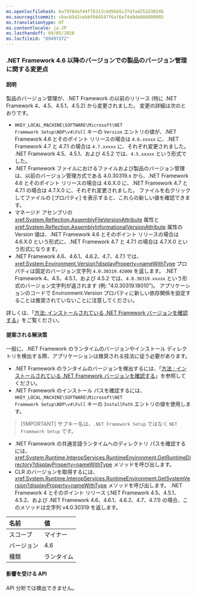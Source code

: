 ```yaml
---
ms.openlocfilehash: 6a79f04af44f78313c4d5bb5c37dfad252d3024b
ms.sourcegitcommit: cbacb5d2cebbf044547f6af6e74a9de866800985
ms.translationtype: HT
ms.contentlocale: ja-JP
ms.lasthandoff: 09/05/2020
ms.locfileid: "89497372"
---
```

### <a name="product-versioning-changes-in-the-net-framework-46-and-later-versions"></a>.NET Framework 4.6 以降のバージョンでの製品のバージョン管理に関する変更点

#### <a name="details"></a>説明

製品のバージョン管理が、.NET Framework の以前のリリース (特に .NET Framework 4、4.5、4.5.1、4.5.2) から変更されました。 変更の詳細は次のとおりです。<ul><li><code>HKEY_LOCAL_MACHINE\SOFTWARE\Microsoft\NET Framework Setup\NDP\v4\Full</code> キーの <code>Version</code> エントリの値が、.NET Framework 4.6 とそのポイント リリースの場合は <code>4.6.xxxxx</code> に、.NET Framework 4.7 と 4.7.1 の場合は <code>4.7.xxxxx</code> に、それぞれ変更されました。 .NET Framework 4.5、4.5.1、および 4.5.2 では、<code>4.5.xxxxx</code> という形式でした。</li><li>.NET Framework ファイルにおけるファイルおよび製品のバージョン管理は、以前のバージョン管理方式である 4.0.30319.x から、.NET Framework 4.6 とそのポイント リリースの場合は 4.6.X.0 に、.NET Framework 4.7 と 4.7.1 の場合は 4.7.X.0 に、それぞれ変更されました。 ファイルを右クリックしてファイルの [プロパティ] を表示すると、これらの新しい値を確認できます。</li><li>マネージド アセンブリの <xref:System.Reflection.AssemblyFileVersionAttribute> 属性と <xref:System.Reflection.AssemblyInformationalVersionAttribute> 属性の Version 値は、.NET Framework 4.6 とそのポイント リリースの場合は 4.6.X.0 という形式に、.NET Framework 4.7 と 4.7.1 の場合は 4.7.X.0 という形式になります。</li><li>.NET Framework 4.6、4.6.1、4.6.2、4.7、4.7.1 では、<xref:System.Environment.Version?displayProperty=nameWithType> プロパティは固定のバージョン文字列 <code>4.0.30319.42000</code> を返します。 .NET Framework 4、4.5、4.5.1、および 4.5.2 では、<code>4.0.30319.xxxxx</code> という形式のバージョン文字列が返されます (例: &quot;4.0.30319.18010&quot;)。 アプリケーションのコードで Environment.Version プロパティに新しい依存関係を設定することは推奨されていないことに注意してください。</li></ul>詳しくは、「[方法: インストールされている .NET Framework バージョンを確認する](~/docs/framework/migration-guide/how-to-determine-which-versions-are-installed.md)」をご覧ください。

#### <a name="suggestion"></a>提案される解決策

一般に、.NET Framework のランタイムのバージョンやインストール ディレクトリを検出する際、アプリケーションは推奨される技法に従う必要があります。<ul><li>.NET Framework のランタイムのバージョンを検出するには、「[方法 : インストールされている .NET Framework バージョンを確認する](~/docs/framework/migration-guide/how-to-determine-which-versions-are-installed.md)」を参照してください。</li><li>.NET Framework のインストール パスを確認するには、<code>HKEY_LOCAL_MACHINE\SOFTWARE\Microsoft\NET Framework Setup\NDP\v4\Full</code> キーの <code>InstallPath</code> エントリの値を使用します。</li></ul> <blockquote> [!IMPORTANT] サブキー名は、<code>.NET Framework Setup</code> ではなく <code>NET Framework Setup</code> です。</blockquote> <ul><li>.NET Framework の共通言語ランタイムへのディレクトリ パスを確認するには、<xref:System.Runtime.InteropServices.RuntimeEnvironment.GetRuntimeDirectory?displayProperty=nameWithType> メソッドを呼び出します。</li><li>CLR のバージョンを取得するには、<xref:System.Runtime.InteropServices.RuntimeEnvironment.GetSystemVersion?displayProperty=nameWithType> メソッドを呼び出します。 .NET Framework 4 とそのポイント リリース (.NET Framework 4.5、4.5.1、4.5.2、および .NET Framework 4.6、4.6.1、4.6.2、4.7、4.7.1) の場合、このメソッドは文字列 v4.0.30319 を返します。</li></ul>

| 名前    | 値       |
|:--------|:------------|
| スコープ   |マイナー|
|バージョン|4.6|
|種類|ランタイム|

#### <a name="affected-apis"></a>影響を受ける API

API 分析では検出できません。

<!--

#### Affected APIs

Not detectable via API analysis.

-->
